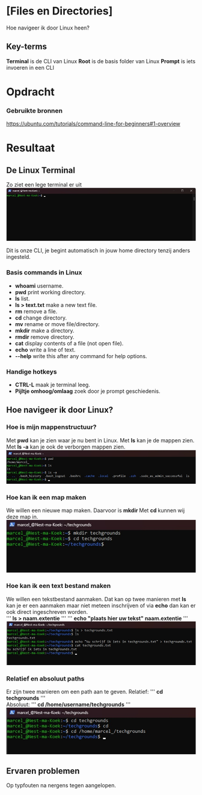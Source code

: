 # [Files en Directories]
Hoe navigeer ik door Linux heen?


## Key-terms  
**Terminal** is de CLI van Linux
**Root** is de basis folder van Linux
**Prompt** is iets invoeren in een CLI


# Opdracht  
### Gebruikte bronnen  
https://ubuntu.com/tutorials/command-line-for-beginners#1-overview

# Resultaat  
## De Linux Terminal  
Zo ziet een lege terminal er uit    
![Screenshot empty terminal](../00_includes/LNX-02%20Files%20and%20directories/Linux-Terminal-Empty.jpg)


Dit is onze CLI, je begint automatisch in jouw home directory tenzij anders ingesteld.


### Basis commands in Linux
- **whoami** username.
- **pwd** print working directory.
- **ls** list.
- **ls > text.txt** make a new text file.
- **rm** remove a file.
- **cd** change directory.
- **mv** rename or move file/directory.
- **mkdir** make a directory.
- **rmdir** remove directory.
- **cat** display contents of a file (not open file).
- **echo** write a line of text.
- **--help** write this after any command for help options.


### Handige hotkeys
- **CTRL-L** maak je terminal leeg.
- **Pijltje omhoog/omlaag** zoek door je prompt geschiedenis.

## Hoe navigeer ik door Linux?
### Hoe is mijn mappenstructuur?
Met **pwd** kan je zien waar je nu bent in Linux.
Met **ls** kan je de mappen zien.
Met **ls -a** kan je ook de verborgen mappen zien.
![screenshot linux home list](../00_includes/LNX-02%20Files%20and%20directories/Linux-home-list.jpg)


### Hoe kan ik een map maken
We willen een nieuwe map maken.
Daarvoor is **mkdir <naam van map>**
Met **cd <naam van map>** kunnen wij deze map in.
![screenshot linux nieuwe map](../00_includes/LNX-02%20Files%20and%20directories/Linux-Nieuwe-Map.jpg)


### Hoe kan ik een text bestand maken
We willen een tekstbestand aanmaken.
Dat kan op twee manieren met **ls** kan je er een aanmaken maar niet meteen inschrijven of via **echo** dan kan er ook direct ingeschreven worden.  
'''
**ls > naam.extentie**
'''
'''
**echo "plaats hier uw tekst" naam.extentie**
'''
![screenshot linux new doc](../00_includes/LNX-02%20Files%20and%20directories/Linux-New-Doc.jpg)


### Relatief en absoluut paths
Er zijn twee manieren om een path aan te geven.
Relatief:
'''
**cd techgrounds**
'''  
Absoluut:
'''
**cd /home/username/techgrounds**
'''  
![Screenshot linux pathing](../00_includes/LNX-02%20Files%20and%20directories/Linux-Pathing.jpg)

## Ervaren problemen  
Op typfouten na nergens tegen aangelopen.
